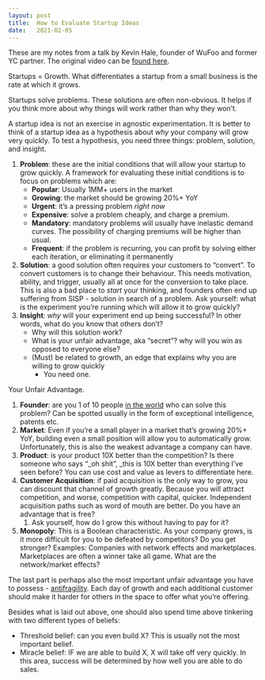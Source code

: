 ```yaml
---
layout: post
title:  How to Evaluate Startup Ideas
date:   2021-02-05
---
```

These are my notes from a talk by Kevin Hale, founder of WuFoo and former YC partner. The original video can be [found here](https://www.youtube.com/watch?v=DOtCl5PU8F0&t).

Startups = Growth. What differentiates a startup from a small business is the rate at which it grows.

Startups solve problems. These solutions are often non-obvious. It helps if you think more about why things will work rather than why they won’t. 

A startup idea is not an exercise in agnostic experimentation. It is better to think of a startup idea as a hypothesis about _why_ your company will grow very quickly. To test a hypothesis, you need three things: problem, solution, and insight. 

1. **Problem**: these are the initial conditions that will allow your startup to grow quickly. A framework for evaluating these initial conditions is to focus on problems which are:
   - **Popular**: Usually 1MM+ users in the market 
   - **Growing**: the market should be growing 20%+ YoY
   - **Urgent**: it’s a pressing problem _right now_  
   - **Expensive**: solve a problem cheaply, and charge a premium. 
   - **Mandatory**: mandatory problems will usually have inelastic demand curves. The possibility of charging premiums will be higher than usual.
   - **Frequent**: if the problem is recurring, you can profit by solving either each iteration, or eliminating it permanently 
2. **Solution**: a good solution often requires your customers to “convert”. To convert customers is to change their behaviour. This needs motivation, ability, and trigger, usually all at once for the conversion to take place. This is also a bad place to _start_ your thinking, and founders often end up suffering from SISP - solution in search of a problem. Ask yourself: what is the experiment you’re running which will allow it to grow quickly?
3. **Insight**: _why_ will your experiment end up being successful? In other words, what do you know that others don’t? 
    *  Why will this solution work?
    *  What is your unfair advantage, aka “secret”? why will you win as opposed to everyone else?
    * (Must) be related to growth, an edge that explains why you are willing to grow quickly
      * You need one. 

Your Unfair Advantage. 

1. **Founder**: are you 1 of 10 people <span style="text-decoration:underline;">in the world</span> who can solve this problem? Can be spotted usually in the form of exceptional intelligence, patents etc. 
2. **Market**: Even if you’re a small player in a market that’s growing 20%+ YoY, building even a small position will allow you to automatically grow. Unfortunately, this is also the weakest advantage a company can have. 
3. **Product**: is your product 10X better than the competition? Is there someone who says “_oh shit”, _this is 10X better than everything I’ve seen before? You can use cost and value as levers to differentiate here. 
4. **Customer Acquisition**: if paid acquisition is the only way to grow, you can discount that channel of growth greatly. Because you will attract competition, and worse, competition with capital, quicker. Independent acquisition paths such as word of mouth are better. Do you have an advantage that is free?
    1. Ask yourself, how do I grow this without having to pay for it?
5. **Monopoly**: This is a Boolean characteristic. As your company grows, is it more difficult for you to be defeated by competitors? Do you get stronger? Examples: Companies with network effects and marketplaces. Marketplaces are often a winner take all game. What are the network/market effects? 

The last part is perhaps also the most important unfair advantage you have to possess - [antifragility](https://www.wikiwand.com/en/Antifragile). Each day of growth and each additional customer should make it harder for others in the space to offer what you’re offering. 

Besides what is laid out above, one should also spend time above tinkering with two different types of beliefs:

* Threshold belief: can you even build X? This is usually not the most important belief. 
* Miracle belief: IF we are able to build X, X will take off very quickly. In this area, success will be determined by how well you are able to do sales.
